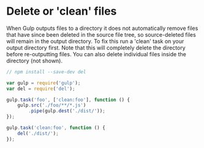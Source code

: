 # Delete or 'clean' files

When Gulp outputs files to a directory it does not automatically remove files that have since been deleted in the source file tree, so source-deleted files will remain in the output directory. To fix this run a 'clean' task on your output directory first. Note that this will completely delete the directory before re-outputting files. You can also delete individual files inside the directory (not shown).

```js
// npm install --save-dev del

var gulp = require('gulp');
var del = require('del');

gulp.task('foo', ['clean:foo'], function () {
  	gulp.src('./foo/**/*.js')
    	.pipe(gulp.dest('./dist/'));
});

gulp.task('clean:foo', function () {
  	del('./dist/');
});

```    